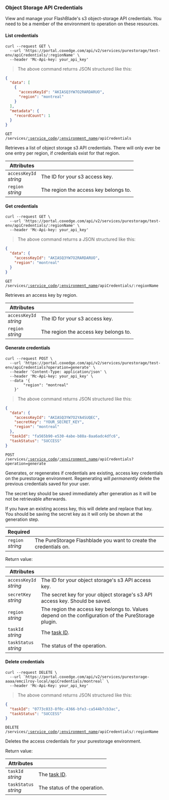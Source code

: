 ### Object Storage API Credentials

View and manage your FlashBlade's s3 object-storage API credentials. You need to be a member of the environment to operation on these resources.

<!-------------------- LIST CREDENTIALS -------------------->

#### List credentials

```shell
curl --request GET \
  --url 'https://portal.coxedge.com/api/v2/services/purestorage/test-env/apiCredentials/:regionName' \
  --header 'Mc-Api-key: your_api_key'
```

> The above command returns JSON structured like this:

```json
{
  "data": [
    {
      "accessKeyId": "AKIASQ3YW7O2RARDARUO",
      "region": "montreal"
    }
  ],
  "metadata": {
    "recordCount": 1
  }
}
```

<code>GET /services/<a href="#administration-service-connections">:service_code</a>/<a href="#administration-environments">:environment_name</a>/apiCredentials</code>

Retrieves a list of object storage s3 API credentials. There will only ever be one entry per region, if credentials exist for that region.

| Attributes                 | &nbsp;                                |
| -------------------------- | ------------------------------------- |
| `accessKeyId`<br/>_string_ | The ID for your s3 access key.        |
| `region`<br/>_string_      | The region the access key belongs to. |

<!-------------------- GET CREDENTIALS -------------------->

#### Get credentials

```shell
curl --request GET \
  --url 'https://portal.coxedge.com/api/v2/services/purestorage/test-env/apiCredentials/:regionName' \
  --header 'Mc-Api-key: your_api_key'
```

> The above command returns a JSON structured like this:

```json
{
  "data": {
    "accessKeyId": "AKIASQ3YW7O2RARDARUO",
    "region": "montreal"
  }
}
```

<code>GET /services/<a href="#administration-service-connections">:service_code</a>/<a href="#administration-environments">:environment_name</a>/apiCredentials/:regionName</code>

Retrieves an access key by region.

| Attributes                 | &nbsp;                                |
| -------------------------- | ------------------------------------- |
| `accessKeyId`<br/>_string_ | The ID for your s3 access key.        |
| `region`<br/>_string_      | The region the access key belongs to. |

<!-------------------- GENERATE CREDENTIALS -------------------->

#### Generate credentials

```shell
curl --request POST \
  --url 'https://portal.coxedge.com/api/v2/services/purestorage/test-env/apiCredentials?operation=generate' \
  --header 'Content-Type: application/json' \
  --header 'Mc-Api-key: your_api_key' \
  --data '{
		"region": "montreal"
	}'
```

> The above command returns JSON structured like this:

```json
{
  "data": {
    "accessKeyId": "AKIASQ3YW7O2YA4SUQEC",
    "secretKey": "YOUR_SECRET_KEY",
    "region": "montreal"
  },
  "taskId": "fa565b90-e530-4abe-b88a-8aa6adc4dfc6",
  "taskStatus": "SUCCESS"
}
```

<code>POST /services/<a href="#administration-service-connections">:service_code</a>/<a href="#administration-environments">:environment_name</a>/apiCredentials?operation=generate</code>

Generates, or regenerates if credentials are existing, access key credentials on the purestorage environment. Regenerating will _permanently_ delete the previous credentials saved for your user.

The secret key should be saved immediately after generation as it will be not be retrievable afterwards.

<aside class="warning">
If you have an existing access key, this will delete and replace that key.
</aside>

<aside class="notice">
You should be saving the secret key as it will only be shown at the generation step.
</aside>

| Required               | &nbsp;                                                            |
| ---------------------- | ----------------------------------------------------------------- |
| `region` <br/>_string_ | The PureStorage Flashblade you want to create the credentials on. |

Return value:

| Attributes                 | &nbsp;                                                                                              |
| -------------------------- | --------------------------------------------------------------------------------------------------- |
| `accessKeyId`<br/>_string_ | The ID for your object storage's s3 API access key.                                                 |
| `secretKey`<br/>_string_   | The secret key for your object storage's s3 API access key. Should be saved.                        |
| `region`<br/>_string_      | The region the access key belongs to. Values depend on the configuration of the PureStorage plugin. |
| `taskId` <br/>_string_     | The [task ID](#tasks).                                                                              |
| `taskStatus` <br/>_string_ | The status of the operation.                                                                        |

#### Delete credentials

```shell
curl --request DELETE \
  --url `https://portal.coxedge.com/api/v2/services/purestorage-aaaa/emcilroy-local/apiCredentials/montreal` \
  --header 'Mc-Api-Key: your_api_key'
```

> The above command returns JSON structured like this:

```json
{
  "taskId": "0773c033-8f0c-4366-bfe3-ca544b7cb3ac",
  "taskStatus": "SUCCESS"
}
```

<code>DELETE /services/<a href="#administration-service-connections">:service_code</a>/<a href="#administration-environments">:environment_name</a>/apiCredentials/:regionName</code>

Deletes the access credentials for your purestorage environment.

Return value:

| Attributes                 | &nbsp;                       |
| -------------------------- | ---------------------------- |
| `taskId` <br/>_string_     | The [task ID](#tasks).       |
| `taskStatus` <br/>_string_ | The status of the operation. |
